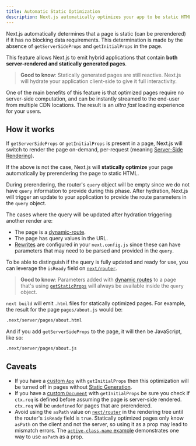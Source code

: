```yaml
---
title: Automatic Static Optimization
description: Next.js automatically optimizes your app to be static HTML whenever possible. Learn how it works here.
---
```


Next.js automatically determines that a page is static (can be prerendered) if it has no blocking data requirements. This determination is made by the absence of `getServerSideProps` and `getInitialProps` in the page.

This feature allows Next.js to emit hybrid applications that contain **both server-rendered and statically generated pages**.

> **Good to know**: Statically generated pages are still reactive. Next.js will hydrate your application client-side to give it full interactivity.

One of the main benefits of this feature is that optimized pages require no server-side computation, and can be instantly streamed to the end-user from multiple CDN locations. The result is an _ultra fast_ loading experience for your users.

## How it works

If `getServerSideProps` or `getInitialProps` is present in a page, Next.js will switch to render the page on-demand, per-request (meaning [Server-Side Rendering](/nextjs-cn/pages/building-your-application/rendering/server-side-rendering)).

If the above is not the case, Next.js will **statically optimize** your page automatically by prerendering the page to static HTML.

During prerendering, the router's `query` object will be empty since we do not have `query` information to provide during this phase. After hydration, Next.js will trigger an update to your application to provide the route parameters in the `query` object.

The cases where the query will be updated after hydration triggering another render are:

- The page is a [dynamic-route](/nextjs-cn/pages/building-your-application/routing/dynamic-routes).
- The page has query values in the URL.
- [Rewrites](/nextjs-cn/pages/api-reference/config/next-config-js/rewrites) are configured in your `next.config.js` since these can have parameters that may need to be parsed and provided in the `query`.

To be able to distinguish if the query is fully updated and ready for use, you can leverage the `isReady` field on [`next/router`](/nextjs-cn/pages/api-reference/functions/use-router#router-object).

> **Good to know**: Parameters added with [dynamic routes](/nextjs-cn/pages/building-your-application/routing/dynamic-routes) to a page that's using [`getStaticProps`](/nextjs-cn/pages/building-your-application/data-fetching/get-static-props) will always be available inside the `query` object.

`next build` will emit `.html` files for statically optimized pages. For example, the result for the page `pages/about.js` would be:

```bash
.next/server/pages/about.html
```

And if you add `getServerSideProps` to the page, it will then be JavaScript, like so:

```bash
.next/server/pages/about.js
```

## Caveats

- If you have a [custom `App`](/nextjs-cn/pages/building-your-application/routing/custom-app) with `getInitialProps` then this optimization will be turned off in pages without [Static Generation](/nextjs-cn/pages/building-your-application/data-fetching/get-static-props).
- If you have a [custom `Document`](/nextjs-cn/pages/building-your-application/routing/custom-document) with `getInitialProps` be sure you check if `ctx.req` is defined before assuming the page is server-side rendered. `ctx.req` will be `undefined` for pages that are prerendered.
- Avoid using the `asPath` value on [`next/router`](/nextjs-cn/pages/api-reference/functions/use-router#router-object) in the rendering tree until the router's `isReady` field is `true`. Statically optimized pages only know `asPath` on the client and not the server, so using it as a prop may lead to mismatch errors. The [`active-class-name` example](https://github.com/vercel/next.js/tree/canary/examples/active-class-name) demonstrates one way to use `asPath` as a prop.
